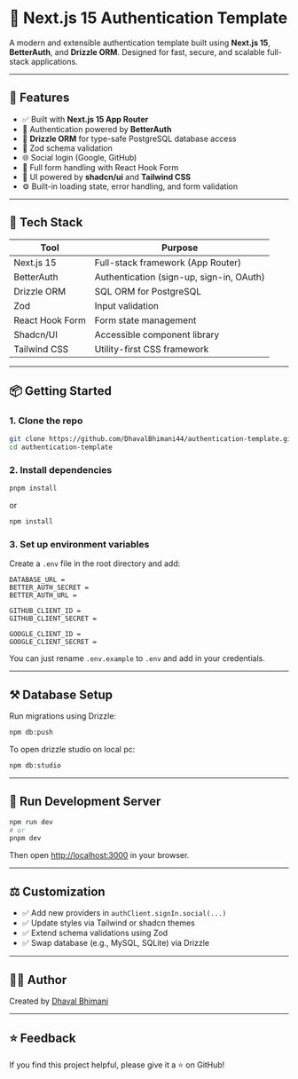 # 🔐 Next.js 15 Authentication Template

A modern and extensible authentication template built using **Next.js 15**, **BetterAuth**, and **Drizzle ORM**. Designed for fast, secure, and scalable full-stack applications.

---

## 🚀 Features

- ✅ Built with **Next.js 15 App Router**
- 🔐 Authentication powered by **BetterAuth**
- 💃 **Drizzle ORM** for type-safe PostgreSQL database access
- 📄 Zod schema validation
- 🌐 Social login (Google, GitHub)
- 🧪 Full form handling with React Hook Form
- 💅 UI powered by **shadcn/ui** and **Tailwind CSS**
- ⚙️ Built-in loading state, error handling, and form validation

---

## 🧱 Tech Stack

| Tool            | Purpose                                  |
| --------------- | ---------------------------------------- |
| Next.js 15      | Full-stack framework (App Router)        |
| BetterAuth      | Authentication (sign-up, sign-in, OAuth) |
| Drizzle ORM     | SQL ORM for PostgreSQL                   |
| Zod             | Input validation                         |
| React Hook Form | Form state management                    |
| Shadcn/UI       | Accessible component library             |
| Tailwind CSS    | Utility-first CSS framework              |

---

## 📦 Getting Started

### 1. Clone the repo

```bash
git clone https://github.com/DhavalBhimani44/authentication-template.git
cd authentication-template
```

### 2. Install dependencies

```bash
pnpm install
```

or

```bash
npm install
```

### 3. Set up environment variables

Create a `.env` file in the root directory and add:

```env
DATABASE_URL =
BETTER_AUTH_SECRET =
BETTER_AUTH_URL =

GITHUB_CLIENT_ID =
GITHUB_CLIENT_SECRET =

GOOGLE_CLIENT_ID =
GOOGLE_CLIENT_SECRET =
```

You can just rename `.env.example` to `.env` and add in your credentials.

---

## ⚒️ Database Setup

Run migrations using Drizzle:

```bash
npm db:push
```

To open drizzle studio on local pc:

```bash
npm db:studio
```

---

## 🧪 Run Development Server

```bash
npm run dev
# or
pnpm dev
```

Then open [http://localhost:3000](http://localhost:3000) in your browser.

---

## ⚖️ Customization

- ✅ Add new providers in `authClient.signIn.social(...)`
- ✅ Update styles via Tailwind or shadcn themes
- ✅ Extend schema validations using Zod
- ✅ Swap database (e.g., MySQL, SQLite) via Drizzle

---

## 🧑‍💻 Author

Created by [Dhaval Bhimani](https://github.com/DhavalBhimani44)

---

## ⭐️ Feedback

If you find this project helpful, please give it a ⭐️ on GitHub!
